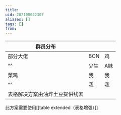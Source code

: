 ```yaml
---
title: 
uid: 202108042307
aliases: []
tags: []
from: 
---
```

| 群员分布 |      |     |
| -------- | ---- | --- |
| 部分大佬 | BON  |鸡|
^^ | 少生 | A妹 |
|菜鸡 | 我   | 我  |
^^ | 我   | 我  |
| 表格解决方案由油炸土豆提供线索 |||

此方案需要使用[[table extended（表格增强）]]